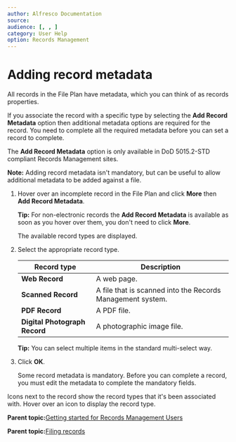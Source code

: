 ```yaml
---
author: Alfresco Documentation
source: 
audience: [, , ]
category: User Help
option: Records Management
---
```


# Adding record metadata

All records in the File Plan have metadata, which you can think of as records properties.

If you associate the record with a specific type by selecting the **Add Record Metadata** option then additional metadata options are required for the record. You need to complete all the required metadata before you can set a record to complete.

The **Add Record Metadata** option is only available in DoD 5015.2-STD compliant Records Management sites.

**Note:** Adding record metadata isn't mandatory, but can be useful to allow additional metadata to be added against a file.

1.  Hover over an incomplete record in the File Plan and click **More** then **Add Record Metadata**.

    **Tip:** For non-electronic records the **Add Record Metadata** is available as soon as you hover over them, you don't need to click **More**.

    The available record types are displayed.

2.  Select the appropriate record type.

    |**Record type**|**Description**|
    |---------------|---------------|
    |****Web Record****|A web page.|
    |****Scanned Record****|A file that is scanned into the Records Management system.|
    |****PDF Record****|A PDF file.|
    |****Digital Photograph Record****|A photographic image file.|

    **Tip:** You can select multiple items in the standard multi-select way.

3.  Click **OK**.

    Some record metadata is mandatory. Before you can complete a record, you must edit the metadata to complete the mandatory fields.


Icons next to the record show the record types that it's been associated with. Hover over an icon to display the record type.

  

**Parent topic:**[Getting started for Records Management Users](../concepts/rm-gs-users.md)

**Parent topic:**[Filing records](../concepts/rm-records-overview.md)

